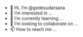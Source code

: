 - 👋 Hi, I’m @gedesudarsana
- 👀 I’m interested in ...
- 🌱 I’m currently learning ...
- 💞️ I’m looking to collaborate on ...
- 📫 How to reach me ...

<!---
gedesudarsana/gedesudarsana is a ✨ special ✨ repository because its `README.md` (this file) appears on your GitHub profile.
You can click the Preview link to take a look at your changes.
--->
